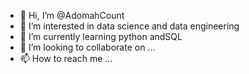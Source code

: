- 👋 Hi, I’m @AdomahCount
- 👀 I’m interested in data science and data engineering 
- 🌱 I’m currently learning python andSQL
- 💞️ I’m looking to collaborate on ...
- 📫 How to reach me ...

<!---
AdomahCount/AdomahCount is a ✨ special ✨ repository because its `README.md` (this file) appears on your GitHub profile.
You can click the Preview link to take a look at your changes.
--->

